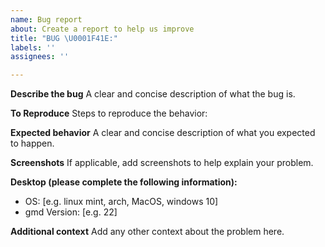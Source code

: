 ```yaml
---
name: Bug report
about: Create a report to help us improve
title: "BUG \U0001F41E:"
labels: ''
assignees: ''

---
```


**Describe the bug**
A clear and concise description of what the bug is.

**To Reproduce**
Steps to reproduce the behavior:

**Expected behavior**
A clear and concise description of what you expected to happen.

**Screenshots**
If applicable, add screenshots to help explain your problem.

**Desktop (please complete the following information):**
 - OS: [e.g. linux mint, arch, MacOS, windows 10]
 - gmd Version: [e.g. 22]

**Additional context**
Add any other context about the problem here.
